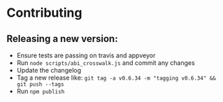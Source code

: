 # Contributing

## Releasing a new version:

* Ensure tests are passing on travis and appveyor
* Run `node scripts/abi_crosswalk.js` and commit any changes
* Update the changelog
* Tag a new release like: `git tag -a v0.6.34 -m "tagging v0.6.34" && git push --tags`
* Run `npm publish`

